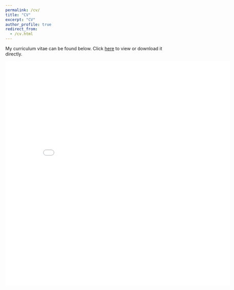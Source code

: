 ```yaml
---
permalink: /cv/
title: "CV"
excerpt: "CV"
author_profile: true
redirect_from: 
  - /cv.html
---
```


My curriculum vitae can be found below. Click [here](/files/JFWuCV.pdf#pagemode=none) to view or download it directly.

<embed src="{{ site.baseurl }}/files/JFWuCV.pdf#pagemode=none" width="700" height="700" type='application/pdf'>
